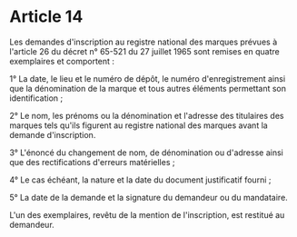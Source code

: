 # Article 14

Les demandes d'inscription au registre national des marques prévues à l'article 26 du décret n° 65-521 du 27 juillet 1965 sont remises en quatre exemplaires et comportent :

1° La date, le lieu et le numéro de dépôt, le numéro d'enregistrement ainsi que la dénomination de la marque et tous autres éléments permettant son identification ;

2° Le nom, les prénoms ou la dénomination et l'adresse des titulaires des marques tels qu'ils figurent au registre national des marques avant la demande d'inscription.

3° L'énoncé du changement de nom, de dénomination ou d'adresse ainsi que des rectifications d'erreurs matérielles ;

4° Le cas échéant, la nature et la date du document justificatif fourni ;

5° La date de la demande et la signature du demandeur ou du mandataire.

L'un des exemplaires, revêtu de la mention de l'inscription, est restitué au demandeur.
